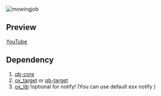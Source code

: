 
![mowingjob](https://github.com/user-attachments/assets/23b11993-873f-4f9b-a1c6-98d6caae1d39)

## Preview
[YouTube](https://youtu.be/LlY5wgY-WIM)

## Dependency
1. [qb-core](https://github.com/qbcore-framework/qb-core)
2. [ox_target](https://github.com/overextended/ox_target) or [qb-target](https://github.com/qbcore-framework/qb-target)
3. [ox_lib](https://github.com/overextended/ox_lib) !optional for notify! (You can use default esx notify )
 
